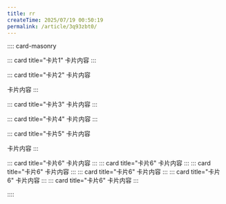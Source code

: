 ```yaml
---
title: rr
createTime: 2025/07/19 00:50:19
permalink: /article/3q93zbt0/
---
```


:::: card-masonry

::: card title="卡片1"
卡片内容
:::

::: card title="卡片2"
卡片内容

卡片内容
:::

::: card title="卡片3"
卡片内容
:::

::: card title="卡片4"
卡片内容
:::

::: card title="卡片5"
卡片内容

卡片内容
:::

::: card title="卡片6"
卡片内容
:::
::: card title="卡片6"
卡片内容
:::
::: card title="卡片6"
卡片内容
:::
::: card title="卡片6"
卡片内容
:::
::: card title="卡片6"
卡片内容
:::
::: card title="卡片6"
卡片内容
:::

::::
